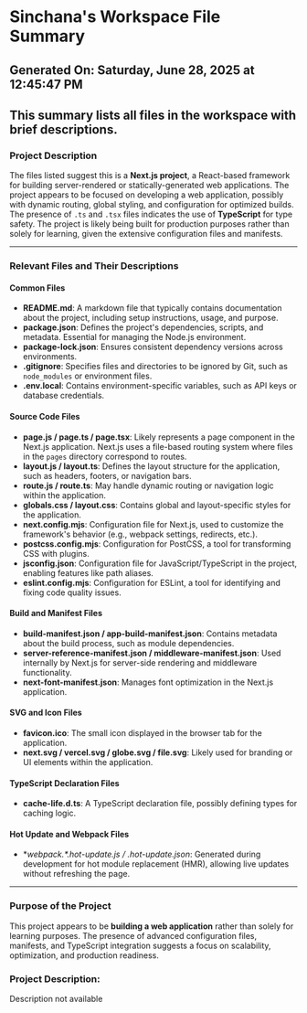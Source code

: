 # Sinchana's Workspace File Summary
## Generated On: Saturday, June 28, 2025 at 12:45:47 PM
This summary lists all files in the workspace with brief descriptions.
---
### Project Description
The files listed suggest this is a **Next.js project**, a React-based framework for building server-rendered or statically-generated web applications. The project appears to be focused on developing a web application, possibly with dynamic routing, global styling, and configuration for optimized builds. The presence of `.ts` and `.tsx` files indicates the use of **TypeScript** for type safety. The project is likely being built for production purposes rather than solely for learning, given the extensive configuration files and manifests.

---

### Relevant Files and Their Descriptions

#### Common Files
- **README.md**: A markdown file that typically contains documentation about the project, including setup instructions, usage, and purpose.
- **package.json**: Defines the project's dependencies, scripts, and metadata. Essential for managing the Node.js environment.
- **package-lock.json**: Ensures consistent dependency versions across environments.
- **.gitignore**: Specifies files and directories to be ignored by Git, such as `node_modules` or environment files.
- **.env.local**: Contains environment-specific variables, such as API keys or database credentials.

#### Source Code Files
- **page.js / page.ts / page.tsx**: Likely represents a page component in the Next.js application. Next.js uses a file-based routing system where files in the `pages` directory correspond to routes.
- **layout.js / layout.ts**: Defines the layout structure for the application, such as headers, footers, or navigation bars.
- **route.js / route.ts**: May handle dynamic routing or navigation logic within the application.
- **globals.css / layout.css**: Contains global and layout-specific styles for the application.
- **next.config.mjs**: Configuration file for Next.js, used to customize the framework's behavior (e.g., webpack settings, redirects, etc.).
- **postcss.config.mjs**: Configuration for PostCSS, a tool for transforming CSS with plugins.
- **jsconfig.json**: Configuration file for JavaScript/TypeScript in the project, enabling features like path aliases.
- **eslint.config.mjs**: Configuration for ESLint, a tool for identifying and fixing code quality issues.

#### Build and Manifest Files
- **build-manifest.json / app-build-manifest.json**: Contains metadata about the build process, such as module dependencies.
- **server-reference-manifest.json / middleware-manifest.json**: Used internally by Next.js for server-side rendering and middleware functionality.
- **next-font-manifest.json**: Manages font optimization in the Next.js application.

#### SVG and Icon Files
- **favicon.ico**: The small icon displayed in the browser tab for the application.
- **next.svg / vercel.svg / globe.svg / file.svg**: Likely used for branding or UI elements within the application.

#### TypeScript Declaration Files
- **cache-life.d.ts**: A TypeScript declaration file, possibly defining types for caching logic.

#### Hot Update and Webpack Files
- **webpack.*.hot-update.js / *.hot-update.json**: Generated during development for hot module replacement (HMR), allowing live updates without refreshing the page.

---

### Purpose of the Project
This project appears to be **building a web application** rather than solely for learning purposes. The presence of advanced configuration files, manifests, and TypeScript integration suggests a focus on scalability, optimization, and production readiness. 
### Project Description:
 Description not available
